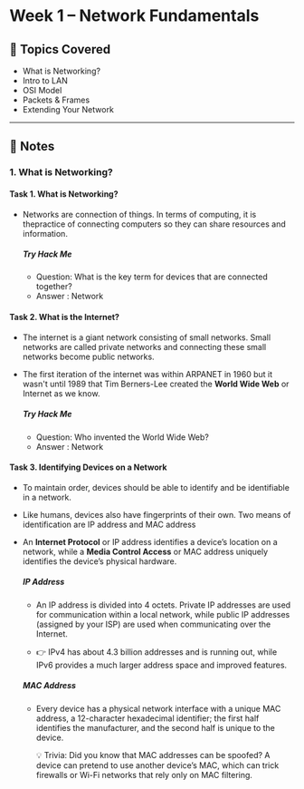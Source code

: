 # Week 1 – Network Fundamentals

## 📖 Topics Covered
- What is Networking?
- Intro to LAN
- OSI Model
- Packets & Frames
- Extending Your Network

---

## 📝 Notes

### 1. What is Networking?

#### Task 1. What is Networking?

- Networks are connection of things. In terms of computing, it is thepractice of connecting computers so they can share resources and information.

  ##### Try Hack Me
  - Question: What is the key term for devices that are connected together?
  - Answer : Network 

#### Task 2. What is the Internet?

- The internet is a giant network consisting of small networks. Small networks are called private networks and connecting these small networks become public networks.
- The first iteration of the internet was within ARPANET in 1960 but it wasn't until 1989 that Tim Berners-Lee created the **World Wide Web** or Internet as we know.

  ##### Try Hack Me
    - Question: Who invented the World Wide Web?
    - Answer : Network
 
#### Task 3. Identifying Devices on a Network

- To maintain order, devices should be able to identify and be identifiable in a network.
- Like humans, devices also have fingerprints of their own. Two means of identification are IP address and MAC address
- An **Internet Protocol** or IP address identifies a device’s location on a network, while a **Media Control Access**  or MAC address uniquely identifies the device’s physical hardware.

  ##### IP Address

  - An IP address is divided into 4 octets. Private IP addresses are used for communication within a local network, while public IP addresses (assigned by your ISP) are used when communicating over the Internet.

  - 👉 IPv4 has about 4.3 billion addresses and is running out, while IPv6 provides a much larger address space and improved features.

  ##### MAC Address

  - Every device has a physical network interface with a unique MAC address, a 12-character hexadecimal identifier; the first half identifies the manufacturer, and the second half is unique to the device.

    💡 Trivia: Did you know that MAC addresses can be spoofed? A device can pretend to use another device’s MAC, which can trick firewalls or Wi-Fi networks that rely only on MAC filtering.
